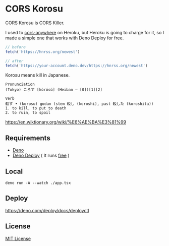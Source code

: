 # CORS Korosu

CORS Korosu is CORS Killer.

I used to [cors-anywhere](https://github.com/Rob--W/cors-anywhere) on Heroku, but Heroku is going to charge for it, so I made a simple one that works with Deno Deploy for free.

```javascript
// before
fetch('https://hnrss.org/newest')

// after
fetch('https://your-account.deno.dev/https://hnrss.org/newest')
```

Korosu means kill in Japanese.

```text
Pronunciation
(Tokyo) ころす [kòrósú] (Heiban – [0])[1][2]

Verb
殺す • (korosu) godan (stem 殺し (koroshi), past 殺した (koroshita))
1. to kill, to put to death
2. to ruin, to spoil
```

<https://en.wiktionary.org/wiki/%E6%AE%BA%E3%81%99>

## Requirements

- [Deno](https://deno.land/)
- [Deno Deploy](https://deno.com/deploy) ( It runs [free](https://deno.com/deploy/pricing) )

## Local

```shell
deno run -A --watch ./app.tsx
```

## Deploy

<https://deno.com/deploy/docs/deployctl>

## License

[MIT License](https://opensource.org/licenses/MIT)
